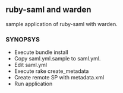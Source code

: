 ruby-saml and warden
--------------------

sample application of ruby-saml with warden.

### SYNOPSYS

 * Execute bundle install
 * Copy saml.yml.sample to saml.yml.
 * Edit saml.yml
 * Execute rake create\_metadata
 * Create remote SP with metadata.xml
 * Run application

